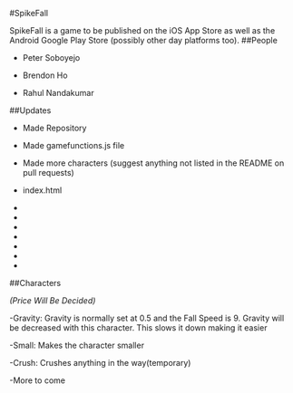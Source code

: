 #SpikeFall

SpikeFall is a game to be published on the iOS App Store as well as the Android Google Play Store (possibly other day platforms too). 
##People

* Peter Soboyejo

* Brendon Ho

* Rahul Nandakumar

##Updates

* Made Repository

* Made gamefunctions.js file

* Made more characters (suggest anything not listed in the README on pull requests)

* index.html

-

-

-

-

-

-

-

##Characters

*(Price Will Be Decided)*

-Gravity: Gravity is normally set at 0.5 and the Fall Speed is 9. Gravity will be decreased with this character. This slows it down making it easier

-Small: Makes the character smaller

-Crush: Crushes anything in the way(temporary)

-More to come
